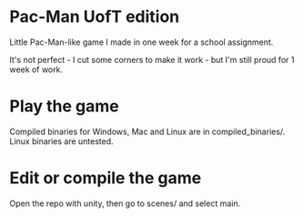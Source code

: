 # Pac-Man UofT edition
Little Pac-Man-like game I made in one week for a school assignment.

It's not perfect - I cut some corners to make it work - but I'm still proud for 1 week of work.

# Play the game
Compiled binaries for Windows, Mac and Linux are in compiled_binaries/.
Linux binaries are untested.

# Edit or compile the game
Open the repo with unity, then go to scenes/ and select main.
